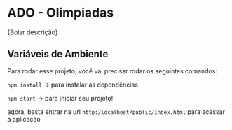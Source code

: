 # ADO - Olimpiadas

{Bolar descrição}

## Variáveis de Ambiente

Para rodar esse projeto, você vai precisar rodar os seguintes comandos:

`npm install` -> para instalar as dependências

`npm start` -> para iniciar seu projeto!

agora, basta entrar na url `http:/localhost/public/index.html` para acessar a aplicação
